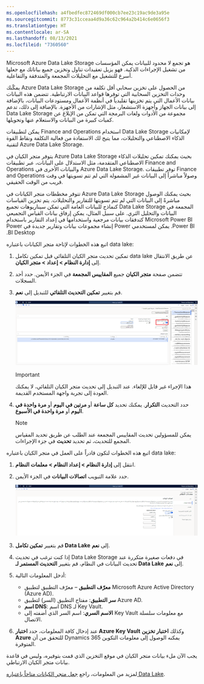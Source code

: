 ```yaml
---
ms.openlocfilehash: a4fbedfec872469df000cb7ee23c19ac9de3a95e
ms.sourcegitcommit: 8773c31cceaa4d9a36c62c964a2b414c6e0656f3
ms.translationtype: HT
ms.contentlocale: ar-SA
ms.lasthandoff: 08/13/2021
ms.locfileid: "7360560"
---
```

Microsoft Azure Data Lake Storage هو تجمع لا محدود للبيانات يمكن المؤسسات من تشغيل الإجراءات الذكية. فهو يزيل تعقيدات تناول وتخزين جميع بياناتك مع جعلها أسرع للتشغيل مع التحليلات المجمعة والمتدفقة والتفاعلية. 

يمكّنك Azure Data Lake Storage من الحصول على تخزين سحابي أقل تكلفة من وحدات التخزين السحابية التي توفرها قواعد البيانات الارتباطية. تتضمن هذه البيانات بيانات الأعمال التي يتم تخزينها تقليدياً في أنظمة الأعمال ومستودعات البيانات، بالإضافة إلى بيانات الجهاز وأجهزة الاستشعار، مثل الإشارات من الأجهزة. بالإضافة إلى ذلك، تدعم Data Lake Storage مجموعة من الأدوات ولغات البرمجة التي تمكن من الإبلاغ عن كميات كبيرة من البيانات والاستعلام عنها وتحويلها. 

يمكن لتطبيقات Finance and Operations استخدام Data Lake Storage لإمكانيات الذكاء الاصطناعي والتحليلات، مما يتيح لك الاستفادة من فعالية التكلفة ونقاط القوة لتقنية Azure Data Lake Storage. 

يتوفر متجر الكيان في Azure Data Lake Storage بحيث يمكنك تمكين تحليلات الذكاء الاصطناعي المتقدمة، مثل الاستدلال على البيانات، عبر تطبيقات Finance and Operations والبيانات الأخرى في Azure Data Lake Storage. توفر تطبيقات Finance and Operations وصولاً مباشراً إلى البيانات غير المشمولة التي لم تتم تسويتها في وقت قريب من الوقت الحقيقي. 

تتوفر مخططات متجر الكيانات في Azure Data Lake Storage بحيث يمكنك الوصول مباشرةً إلى البيانات التي لم تتم تسويتها للتقارير والتحليلات. يتم تخزين القياسات المجمعة‬‏‫ في Data Lake Storage كنماذج للبيانات العامة التي تمكن سيناريوهات تجميع البيانات والتحليل الثري. على سبيل المثال، يمكن إرفاق بيانات القياس التجميعي Microsoft Power BI كتدفقات بيانات مرجعية واستخدامها في إعداد التقارير باستخدام Power BI. يمكن لمستخدمي Power إنشاء مجموعات بيانات وتقارير جديدة في Power BI Desktop.

اتبع هذه الخطوات لإتاحة متجر الكيانات باعتباره data lake:

1.  تمكين تحديث متجر الكيان التلقائي قبل تمكين تكامل data lake عن طريق الانتقال إلى **إدارة النظام > إعداد > متجر الكيان**. 
2.  تتضمن صفحة **متجر الكيان** جميع **المقاييس المجمعة** في الجزء الأيمن. حدد أحد السجلات. 
3.  قم بتغيير **تمكين التحديث التلقائي** للتبديل إلى **نعم**. 

    [ ![لقطة شاشة من خيار التبديل المُمكّن للتحديث التلقائي المعين على "نعم".](../media/refresh-ss.png) ](../media/refresh-ss.png#lightbox)
 
    > [!IMPORTANT]
    > هذا الإجراء غير قابل للإلغاء. عند التبديل إلى تحديث متجر الكيان التلقائي، لا يمكنك العودة إلى تجربة واجهة المستخدم القديمة. 
    
4.  حدد التحديث **التكرار**. يمكنك تحديد **كل ساعة** أو **مرتين في اليوم** أو **مرة واحدة في اليوم** أو **مرة واحدة في الأسبوع**. 

    > [!NOTE]
    > يمكن للمسؤولين تحديث المقاييس المجمعة عند الطلب عن طريق تحديد المقياس المجمع للتحديث، ثم تحديد **تحديث** في جزء الإجراءات. 

اتبع هذه الخطوات لتكون قادراً على العمل في متجر الكيان باعتباره data lake:

1.  انتقل إلى **إدارة النظام > إعداد النظام > معلمات النظام**.
2.  حدد علامة التبويب **اتصالات البيانات** في الجزء الأيمن. 

    [ ![لقطة شاشة لصفحة معلمات النظام، تظهر منطقة اتصالات البيانات.](../media/connections-ss.png) ](../media/connections-ss.png#lightbox) 

3.  قم بتغيير **تمكين تكامل Data Lake** إلى **نعم**. 
4.  إذا كنت ترغب في تحديث Data Lake Storage في دفعات صغيرة متكررة عند تحديث البيانات في النظام، قم بتغيير **التحديث المستمر لـ Data Lake** إلى **نعم**. 
5.  أدخل المعلومات التالية:
    - **معرّف التطبيق** – معرّف التطبيق لتطبيق Microsoft Azure Active Directory (Azure AD).
    - **سر التطبيق**: مفتاح التطبيق (السر) لتطبيق Azure AD.
    - **اسم DNS**: اسم DNS لـ Key Vault. 
    - **الاسم السري**: اسم السر الذي أضفته إلى Key Vault مع معلومات سلسلة الاتصال.
6.  عند إدخال كافة المعلومات، حدد **اختبار Azure Key Vault** وكذلك **اختبار تخزين Azure** للتحقق من أن Dynamics 365 يمكنه الوصول إلى معلومات التكوين المتوفرة. 

يجب الآن ملء بيانات متجر الكيان في موقع التخزين الذي قمت بتوفيره، وليس في قاعدة بيانات متجر الكيان الارتباطي.

لمزيد من المعلومات، راجع [جعل متجر الكيانات متاحاً باعتباره Data Lake](/dynamics365/fin-ops-core/dev-itpro/data-entities/entity-store-data-lake/?azure-portal=true).

